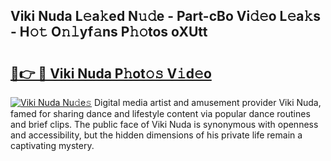 ## Viki Nuda L𝚎a𝚔ed N𝚞𝚍e - Part-cBo Vi𝚍𝚎o L𝚎a𝚔s - H𝚘𝚝 O𝚗𝚕yf𝚊ns P𝚑𝚘tos oXUtt

# <h2><a href="http://kf8o0w.oniu.top/?m=Viki+Nuda">🔗👉 🔴 Viki Nuda P𝚑ot𝚘𝚜 V𝚒d𝚎o</a></h2>

[![Viki Nuda Nu𝚍e𝚜](https://i.imgur.com/0qMVB7G.gif)](http://kf8o0w.oniu.top/?m=Viki+Nuda)
Digital media artist and amusement provider Viki Nuda, famed for sharing dance and lifestyle content via popular dance routines and brief clips. The public face of Viki Nuda is synonymous with openness and accessibility, but the hidden dimensions of his private life remain a captivating mystery.  
